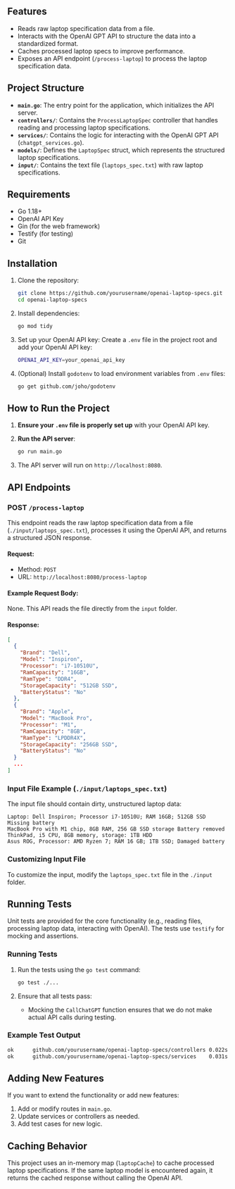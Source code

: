 
## Features

- Reads raw laptop specification data from a file.
- Interacts with the OpenAI GPT API to structure the data into a standardized format.
- Caches processed laptop specs to improve performance.
- Exposes an API endpoint (`/process-laptop`) to process the laptop specification data.

## Project Structure

- **`main.go`**: The entry point for the application, which initializes the API server.
- **`controllers/`**: Contains the `ProcessLaptopSpec` controller that handles reading and processing laptop specifications.
- **`services/`**: Contains the logic for interacting with the OpenAI GPT API (`chatgpt_services.go`).
- **`models/`**: Defines the `LaptopSpec` struct, which represents the structured laptop specifications.
- **`input/`**: Contains the text file (`laptops_spec.txt`) with raw laptop specifications.

## Requirements

- Go 1.18+
- OpenAI API Key
- Gin (for the web framework)
- Testify (for testing)
- Git

## Installation

1. Clone the repository:
   ```bash
   git clone https://github.com/yourusername/openai-laptop-specs.git
   cd openai-laptop-specs
   ```

2. Install dependencies:
   ```bash
   go mod tidy
   ```

3. Set up your OpenAI API key:
   Create a `.env` file in the project root and add your OpenAI API key:
   ```bash
   OPENAI_API_KEY=your_openai_api_key
   ```

4. (Optional) Install `godotenv` to load environment variables from `.env` files:
   ```bash
   go get github.com/joho/godotenv
   ```

## How to Run the Project

1. **Ensure your `.env` file is properly set up** with your OpenAI API key.
   
2. **Run the API server**:
   ```bash
   go run main.go
   ```

3. The API server will run on `http://localhost:8080`.

## API Endpoints

### POST `/process-laptop`

This endpoint reads the raw laptop specification data from a file (`./input/laptops_spec.txt`), processes it using the OpenAI API, and returns a structured JSON response.

#### Request:

- Method: `POST`
- URL: `http://localhost:8080/process-laptop`

#### Example Request Body:

None. This API reads the file directly from the `input` folder.

#### Response:

```json
[
  {
    "Brand": "Dell",
    "Model": "Inspiron",
    "Processor": "i7-10510U",
    "RamCapacity": "16GB",
    "RamType": "DDR4",
    "StorageCapacity": "512GB SSD",
    "BatteryStatus": "No"
  },
  {
    "Brand": "Apple",
    "Model": "MacBook Pro",
    "Processor": "M1",
    "RamCapacity": "8GB",
    "RamType": "LPDDR4X",
    "StorageCapacity": "256GB SSD",
    "BatteryStatus": "No"
  }
  ...
]
```

### Input File Example (`./input/laptops_spec.txt`)

The input file should contain dirty, unstructured laptop data:

```
Laptop: Dell Inspiron; Processor i7-10510U; RAM 16GB; 512GB SSD Missing battery
MacBook Pro with M1 chip, 8GB RAM, 256 GB SSD storage Battery removed
ThinkPad, i5 CPU, 8GB memory, storage: 1TB HDD
Asus ROG, Processor: AMD Ryzen 7; RAM 16 GB; 1TB SSD; Damaged battery
```

### Customizing Input File

To customize the input, modify the `laptops_spec.txt` file in the `./input` folder.

## Running Tests

Unit tests are provided for the core functionality (e.g., reading files, processing laptop data, interacting with OpenAI). The tests use `testify` for mocking and assertions.

### Running Tests

1. Run the tests using the `go test` command:
   ```bash
   go test ./...
   ```

2. Ensure that all tests pass:
   - Mocking the `CallChatGPT` function ensures that we do not make actual API calls during testing.

### Example Test Output

```bash
ok  	github.com/yourusername/openai-laptop-specs/controllers	0.022s
ok  	github.com/yourusername/openai-laptop-specs/services	0.031s
```

## Adding New Features

If you want to extend the functionality or add new features:

1. Add or modify routes in `main.go`.
2. Update services or controllers as needed.
3. Add test cases for new logic.

## Caching Behavior

This project uses an in-memory map (`laptopCache`) to cache processed laptop specifications. If the same laptop model is encountered again, it returns the cached response without calling the OpenAI API.
